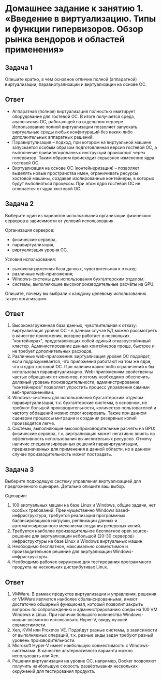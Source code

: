# Домашнее задание к занятию 1.  «Введение в виртуализацию. Типы и функции гипервизоров. Обзор рынка вендоров и областей применения»

## Задача 1

Опишите кратко, в чём основное отличие полной (аппаратной) виртуализации, паравиртуализации и виртуализации на основе ОС.

## Ответ

-	Аппаратная (полная) виртуализация полностью имитирует оборудование для гостевой ОС. В итоге получается среда, аналогичная ОС, работающей на отдельном сервере. Использование полной виртуализации позволяет запускать виртуальные среды любых конфигураций без каких-либо дополнительных аппаратных решений.
-	Паравиртулизация – подход, при котором на виртуальной машине запускается особым образом подготовленная версия гостевой ОС, а выполнение привилегированных инструкций происходит через гипервизор. Таким образом происходит серьезное изменение ядра гостевой ОС.
-	Виртуализация на основе ОС (контейнеризация) – позволяет выделять новые пространства имен, ограничивать ресурсы хостовой машины, создавая изолированные контейнеры, в которых будут выполняться процессы. При этом ядро гостевой ОС не отличается от ядра хостовой ОС.

## Задача 2

Выберите один из вариантов использования организации физических серверов в зависимости от условий использования.

Организация серверов:

- физические сервера,
- паравиртуализация,
- виртуализация уровня ОС.

Условия использования:

- высоконагруженная база данных, чувствительная к отказу;
- различные web-приложения;
- Windows-системы для использования бухгалтерским отделом;
- системы, выполняющие высокопроизводительные расчёты на GPU.

Опишите, почему вы выбрали к каждому целевому использованию такую организацию.

## Ответ

1. Высоконагруженная база данных, чувствительная к отказу: виртуализация уровня ОС - в данном случае БД можно рассмотреть в качестве приложения, которое работает в нескольких "контейнерах", представляющих собой единый отказоустойчивый кластер. Администирование данных контейнеров проще, быстрее и не требует дополнительных расходов.
2. Различные web-приложения: виртуализация уровня ОС подойдет, если подразумевается, что приложения работают на том же ядре, что и ядро хостовой ОС. При наличии каких-либо ограничений я бы использовал паравиртуализацию. Web-приложениям свойственны частые обращения от клиентов, поэтому необходимо обеспечить должный уровень производительности, администрирование "контейнеров" позволяет упростить процесс управления самими веб-приложениями.
3. Windows-системы для использования бухгалтерским отделом: паравиртуализация, т.к. бухгалтерские системы, в основном, не требуют большой производительности, количество пользователей и частоту обращений можно спрогнозировать. Также при данном сценарии процессы миграции и создания резервных копий производятся легче.
4. Системы, выполняющие высокопроизводительные расчеты на GPU: физические сервера, т.к. виртуализация может негативно влиять на эффективность использования вычислительных ресурсов. Отмечу наличие специализированных решений паравиртуализации, предназначенных для применения в данной области, но в данном случае производительность может пострадать.

## Задача 3

Выберите подходящую систему управления виртуализацией для предложенного сценария. Детально опишите ваш выбор.

Сценарии:

1. 100 виртуальных машин на базе Linux и Windows, общие задачи, нет особых требований. Преимущественно Windows based-инфраструктура, требуется реализация программных балансировщиков нагрузки, репликации данных и автоматизированного механизма создания резервных копий.
2. Требуется наиболее производительное бесплатное open source-решение для виртуализации небольшой (20-30 серверов) инфраструктуры на базе Linux и Windows виртуальных машин.
3. Необходимо бесплатное, максимально совместимое и производительное решение для виртуализации Windows-инфраструктуры.
4. Необходимо рабочее окружение для тестирования программного продукта на нескольких дистрибутивах Linux.

## Ответ

1. VMWare. В рамках продуктов виртуализации и управления, решения от VMWare являются наиболее сбалансированными, имеют достаточно обширный функционал, который позволит закрыть вопросы по сопровождению и администрированию среды на 100 VM Windows и Linux. При наличии большого количества Windows-машин возможно использовать Hyper-V, ввиду лучшей совместимости.
2. Xen, KVM или Proxmox VE. Подойдут разные системы, в зависимости от выполняемых операций, т.к. разные виды задач требуют разный уровень производительности.
3. Microsoft Hyper-V имеет наибольшую совместимость с Windows-системами. В качестве альтернативного варианта можно использовать или Xen.
4. Решения виртуализации на уровне ОС, например, Docker позволяют получить наибольшую скорость развёртывания нескольких окружений для тестирования продукта.
